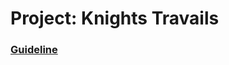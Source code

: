 # Project: Knights Travails

### [Guideline](https://www.theodinproject.com/lessons/ruby-knights-travails)
